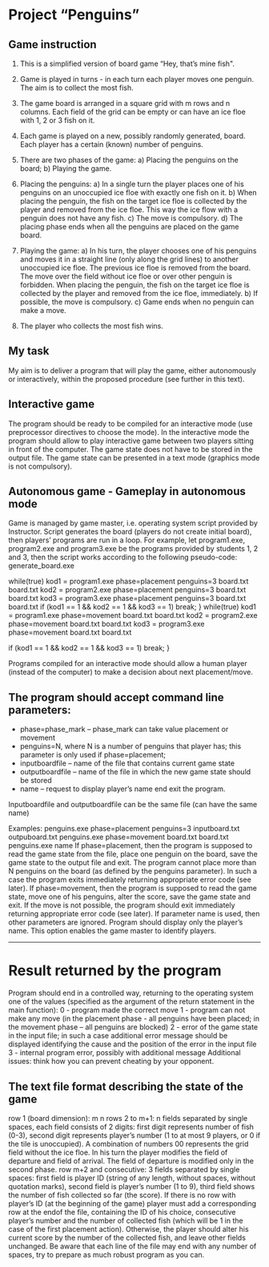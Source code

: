 # Project “Penguins”



## Game instruction

1. This is a simplified version of board game “Hey, that’s mine fish".

2. Game is played in turns - in each turn each player moves one penguin. The aim is to collect the
most fish.

3. The game board is arranged in a square grid with m rows and n columns. Each field of the grid
can be empty or can have an ice floe with 1, 2 or 3 fish on it.

4. Each game is played on a new, possibly randomly generated, board. Each player has a certain
(known) number of penguins.

5. There are two phases of the game:
    a) Placing the penguins on the board;
    b) Playing the game.

6. Placing the penguins:
    a) In a single turn the player places one of his penguins on an unoccupied ice floe with exactly
    one fish on it.
    b) When placing the penguin, the fish on the target ice floe is collected by the player and
    removed from the ice floe. This way the ice flow with a penguin does not have any fish.
    c) The move is compulsory.
    d) The placing phase ends when all the penguins are placed on the game board.

7. Playing the game:
    a) In his turn, the player chooses one of his penguins and moves it in a straight line (only along
    the grid lines) to another unoccupied ice floe. The previous ice floe is removed from the
    board. The move over the field without ice floe or over other penguin is forbidden. When
    placing the penguin, the fish on the target ice floe is collected by the player and removed
    from the ice floe, immediately.
    b) If possible, the move is compulsory.
    c) Game ends when no penguin can make a move.

8. The player who collects the most fish wins.


## My task

My aim is to deliver a program that will play the game, either autonomously or interactively,
within the proposed procedure (see further in this text).


## Interactive game

The program should be ready to be compiled for an interactive mode (use preprocessor directives to
choose the mode). In the interactive mode the program should allow to play interactive game between
two players sitting in front of the computer. The game state does not have to be stored in the output file.
The game state can be presented in a text mode (graphics mode is not compulsory).

## Autonomous game - Gameplay in autonomous mode

Game is managed by game master, i.e. operating system script provided by Instructor. Script generates
the board (players do not create initial board), then players’ programs are run in a loop. For example,
let program1.exe, program2.exe and program3.exe be the programs provided by students 1, 2 and
3, then the script works according to the following pseudo-code:
generate_board.exe

while(true)
 kod1 = program1.exe phase=placement penguins=3 board.txt board.txt
 kod2 = program2.exe phase=placement penguins=3 board.txt board.txt
 kod3 = program3.exe phase=placement penguins=3 board.txt board.txt
 if (kod1 == 1 && kod2 == 1 && kod3 == 1) break;
}
while(true)
 kod1 = program1.exe phase=movement board.txt board.txt
 kod2 = program2.exe phase=movement board.txt board.txt
 kod3 = program3.exe phase=movement board.txt board.txt

 if (kod1 == 1 && kod2 == 1 && kod3 == 1) break;
}

Programs compiled for an interactive mode should allow a human player (instead of the computer) to
make a decision about next placement/move. 

## The program should accept command line parameters:

- phase=phase_mark – phase_mark can take value placement or movement
- penguins=N, where N is a number of penguins that player has; this parameter is only used if phase=placement;
- inputboardfile – name of the file that contains current game state
- outputboardfile – name of the file in which the new game state should be stored
- name – request to display player’s name end exit the program.

Inputboardfile and outputboardfile can be the same file (can have the same name)

Examples:
penguins.exe phase=placement penguins=3 inputboard.txt outpuboard.txt
penguins.exe phase=movement board.txt board.txt
penguins.exe name
If phase=placement, then the program is supposed to read the game state from the file, place one
penguin on the board, save the game state to the output file and exit. The program cannot place more
than N penguins on the board (as defined by the penguins parameter). In such a case the program
exits immediately returning appropriate error code (see later).
If phase=movement, then the program is supposed to read the game state, move one of his
penguins, alter the score, save the game state and exit. If the move is not possible, the program should
exit immediately returning appropriate error code (see later).
If parameter name is used, then other parameters are ignored. Program should display only the player’s
name. This option enables the game master to identify players.

***

# Result returned by the program

Program should end in a controlled way, returning to the operating system one of the values (specified
as the argument of the return statement in the main function):
0 - program made the correct move
1 - program can not make any move (in the placement phase - all penguins have been placed; in
the movement phase – all penguins are blocked)
2 - error of the game state in the input file; in such a case additional error message should be
displayed identifying the cause and the position of the error in the input file
3 - internal program error, possibly with additional message
Additional issues: think how you can prevent cheating by your opponent.

## The text file format describing the state of the game

row 1 (board dimension): m n
rows 2 to m+1: n fields separated by single spaces, each field consists of 2 digits: first digit represents
number of fish (0-3), second digit represents player’s number (1 to at most 9 players, or 0 if
the tile is unoccupied). A combination of numbers 00 represents the grid field without the
ice floe. In his turn the player modifies the field of departure and field of arrival. The field
of departure is modified only in the second phase.
row m+2 and consecutive: 3 fields separated by single spaces: first field is player ID (string of any
length, without spaces, without quotation marks), second field is player’s number (1 to 9),
third field shows the number of fish collected so far (the score). If there is no row with
player’s ID (at the beginning of the game) player must add a corresponding row at the endof the file,
containing the ID of his choice, consecutive player’s number and the number of
collected fish (which will be 1 in the case of the first placement action). Otherwise, the
player should alter his current score by the number of the collected fish, and leave other
fields unchanged.
Be aware that each line of the file may end with any number of spaces, try to prepare as much robust
program as you can.

